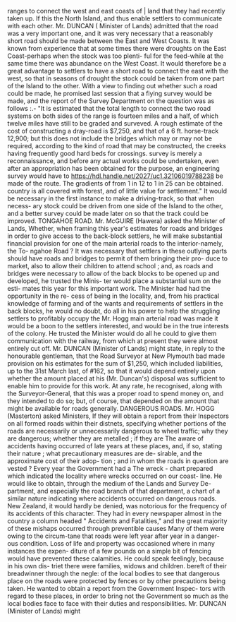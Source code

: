 ranges to connect the west and east coasts of | land that they had recently taken up. If this the North Island, and thus enable settlers to communicate with each other. Mr. DUNCAN ( Minister of Lands) admitted that the road was a very important one, and it was very necessary that a reasonably short road should be made between the East and West Coasts. It was known from experience that at some times there were droughts on the East Coast-perhaps when the stock was too plenti- ful for the feed-while at the same time there was abundance on the West Coast. It would therefore be a great advantage to settlers to have a short road to connect the east with the west, so that in seasons of drought the stock could be taken from one part of the Island to the other. With a view to finding out whether such a road could be made, he promised last session that a fiying survey would be made, and the report of the Survey Department on the question was as follows :.- "It is estimated that the total length to connect the two road systems on both sides of the range is fourteen miles and a half, of which twelve miles have still to be graded and surveved. A rough estimate of the cost of constructing a dray-road is $7,250, and that of a 6 ft. horse-track 12,900; but this does not include the bridges which may or may not be required, according to the kind of road that may be constructed, the creeks having frequently good hard beds for crossings. survey is merely a reconnaissance, and before any actual works could be undertaken, even after an appropriation has been obtained for the purpose, an engineering survey would have to https://hdl.handle.net/2027/uc1.32106019788238 be made of the route. The gradients of from 1 in 12 to 1 in 25 can be obtained. country is all covered with forest, and of little value for settlement." It would be necessary in the first instance to make a driving-track, so that when necess- ary stock could be driven from one side of the Island to the other, and a better survey could be made later on so that the track could be improved. TONGAHOE ROAD. Mr. McGUIRE (Hawera) asked the Minister of Lands, Whether, when framing this year's estimates for roads and bridges in order to give access to the back-block settlers, he will make substantial financial provision for one of the main arterial roads to the interior-namely, the To- ngahoe Road ? It was necessary that settlers in these outlying parts should have roads and bridges to permit of them bringing their pro- duce to market, also to allow their children to attend school ; and, as roads and bridges were necessary to allow of the back blocks to be opened up and developed, he trusted the Minis- ter would place a substantial sum on the esti- mates this year for this important work. The Minister had had the opportunity in the re- cess of being in the locality, and, from his practical knowledge of farming and of the wants and requirements of settlers in the back blocks, he would no doubt, do all in his power to help the struggling settlers to profitably occupy the Mr. Hogg main arterial road was made it would be a boon to the settlers interested, and would be in the true interests of the colony. He trusted the Minister would do all he could to give them communication with the railway, from which at present they were almost entirely cut off. Mr. DUNCAN (Minister of Lands) might state, in reply to the honourable gentleman, that the Road Surveyor at New Plymouth bad made provision on his estimates for the sum of $1,250, which included liabilities, up to the 31st March last, of #162, so that it would depend entirely upon whether the amount placed at his (Mr. Duncan's) disposal was sufficient to enable him to provide for this work. At any rate, he recognised, along with the Surveyor-General, that this was a proper road to spend money on, and they intended to do so; but, of course, that depended on the amount that might be available for roads generally. DANGEROUS ROADS. Mr. HOGG (Masterton) asked Ministers, If they will obtain a report from their Inspectors on all formed roads within their distnets, specifying whether portions of the roads are necessarily or unnecessarily dangerous to wheel traffic; why they are dangerous; whether they are metalled ; if they are The aware of accidents having occurred of late years at these places, and, if so, stating their nature ; what precautionary measures are de- sirable, and the approximate cost of their adop- tion ; and in whom the roads in question are vested ? Every year the Government had a The wreck - chart prepared which indicated the locality where wrecks occurred on our coast- line. He would like to obtain, through the medium of the Lands and Survey De- partment, and especially the road branch of that department, a chart of a similar nature indicating where accidents occurred on dangerous roads. New Zealand, it would hardly be denied, was notorious for the frequency of its accidents of this character. They had in every newspaper almost in the country a column headed " Accidents and Fatalities," and the great majority of these mishaps occurred through preventible causes Many of them were owing to the circum-tane that roads were left year after year in a danger- ous condition. Loss of life and property was occasioned where in many instances the expen- diture of a few pounds on a simple bit of fencing would have prevented these calamities. He could speak feelingly, because in his own dis- triet there were families, widows and children. bereft of their breadwinner through the negle: of the local bodies to see that dangerous place on the roads were protected by fences or by other precautions being taken. He wanted to obtain a report from the Government Inspec- tors with regard to these places, in order to bring not the Government so much as the local bodies face to face with their duties and responsibilities. Mr. DUNCAN (Minister of Lands) might 